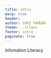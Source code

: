 ```yaml
---
title: intro
marp: true
header: 
author: YUKI TAMURA
theme: ../class
footer: intro
paginate: true
---
```

 Infomation Literacy